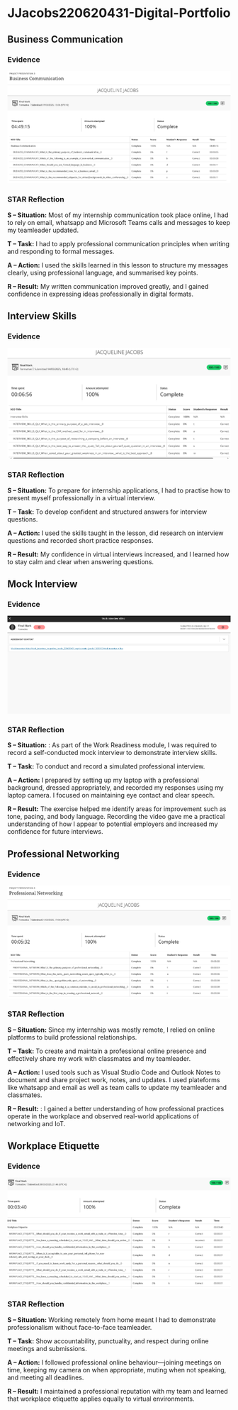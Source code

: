 # JJacobs220620431-Digital-Portfolio

## Business Communication
### Evidence
![Business Communication Result](Evidence/Business_Communication.PNG)

### STAR Reflection
**S – Situation:** Most of my internship communication took place online, I had to rely on email, whatsapp and Microsoft Teams calls and messages to keep my teamleader updated.

**T – Task:** I had to apply professional communication principles when writing and responding to formal messages.

**A – Action:** I used the skills learned in this lesson  to structure my messages clearly, using professional language, and summarised key points.

**R – Result:** My written communication improved greatly, and I gained confidence in expressing ideas professionally in digital formats.

## Interview Skills

### Evidence
![Interview Skills Result](Evidence/Interview_Skills.PNG)

### STAR Reflection
**S – Situation:** To prepare for internship applications, I had to practise how to present myself professionally in a virtual interview.

**T – Task:** To develop confident and structured answers for interview questions.

**A – Action:**  I used the skills taught in the lesson, did research on interview questions and recorded short practice responses.

**R – Result:** My confidence in virtual interviews increased, and I learned how to stay calm and clear when answering questions.

## Mock Interview

### Evidence
![Mock Interview Result](Evidence/Mock_Interview.PNG)

### STAR Reflection
**S – Situation:** : As part of the Work Readiness module, I was required to record a self-conducted mock interview to demonstrate interview skills.

**T – Task:** To conduct and record a simulated professional interview.

**A – Action:**   I prepared by setting up my laptop with a professional background, dressed appropriately, and recorded my responses using my laptop camera. I focused on maintaining eye contact and clear speech.

**R – Result:** The exercise helped me identify areas for improvement such as tone, pacing, and body language. Recording the video gave me a practical understanding of how I appear to potential employers and increased my confidence for future interviews.

## Professional Networking

### Evidence
![Professional Networking Result](Evidence/Professional_Network.PNG)
### STAR Reflection
**S – Situation:**  Since my internship was mostly remote, I relied on online platforms to build professional relationships.

**T – Task:** To create and maintain a professional online presence and effectively share my work with classmates and my teamleader.

**A – Action:** I used tools such as Visual Studio Code and Outlook Notes to document and share project work, notes, and updates. I used plateforms like whatsapp and email as well as team calls to update my teamleader and classmates.

**R – Result:** : I gained a better understanding of how professional practices operate in the workplace and observed real-world applications of networking and IoT.

## Workplace Etiquette

### Evidence
![ Workplace Etiquette results](Evidence/Workplace_Etiquette.PNG)

### STAR Reflection
**S – Situation:** Working remotely from home meant I had to demonstrate professionalism without face-to-face teamleader.

**T – Task:** Show accountability, punctuality, and respect during online meetings and submissions.

**A – Action:** I followed professional online behaviour—joining meetings on time, keeping my camera on when appropriate, muting when not speaking, and meeting all deadlines.

**R – Result:** I maintained a professional reputation with my team and learned that workplace etiquette applies equally to virtual environments.
